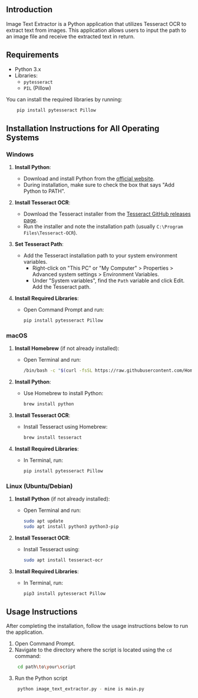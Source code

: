 ## Introduction

Image Text Extractor is a Python application that utilizes Tesseract OCR to extract text from images. This application allows users to input the path to an image file and receive the extracted text in return.

## Requirements

- Python 3.x
- Libraries:
  - `pytesseract`
  - `PIL` (Pillow)

You can install the required libraries by running:

```bash
    pip install pytesseract Pillow
```

## Installation Instructions for All Operating Systems

### Windows

1. **Install Python**:

   - Download and install Python from the [official website](https://www.python.org/downloads/).
   - During installation, make sure to check the box that says "Add Python to PATH".

2. **Install Tesseract OCR**:

   - Download the Tesseract installer from the [Tesseract GitHub releases page](https://github.com/tesseract-ocr/tesseract/releases).
   - Run the installer and note the installation path (usually `C:\Program Files\Tesseract-OCR`).

3. **Set Tesseract Path**:

   - Add the Tesseract installation path to your system environment variables.
     - Right-click on "This PC" or "My Computer" > Properties > Advanced system settings > Environment Variables.
     - Under "System variables", find the `Path` variable and click Edit. Add the Tesseract path.

4. **Install Required Libraries**:
   - Open Command Prompt and run:
     ```bash
     pip install pytesseract Pillow
     ```

### macOS

1. **Install Homebrew** (if not already installed):

   - Open Terminal and run:
     ```bash
     /bin/bash -c "$(curl -fsSL https://raw.githubusercontent.com/Homebrew/install/HEAD/install.sh)"
     ```

2. **Install Python**:

   - Use Homebrew to install Python:
     ```bash
     brew install python
     ```

3. **Install Tesseract OCR**:

   - Install Tesseract using Homebrew:
     ```bash
     brew install tesseract
     ```

4. **Install Required Libraries**:
   - In Terminal, run:
     ```bash
     pip install pytesseract Pillow
     ```

### Linux (Ubuntu/Debian)

1. **Install Python** (if not already installed):

   - Open Terminal and run:
     ```bash
     sudo apt update
     sudo apt install python3 python3-pip
     ```

2. **Install Tesseract OCR**:

   - Install Tesseract using:
     ```bash
     sudo apt install tesseract-ocr
     ```

3. **Install Required Libraries**:
   - In Terminal, run:
     ```bash
     pip3 install pytesseract Pillow
     ```

## Usage Instructions

After completing the installation, follow the usage instructions below to run the application.

1. Open Command Prompt.
2. Navigate to the directory where the script is located using the `cd` command:
   ```bash
    cd path\to\your\script
   ```
3. Run the Python script
   ```bash
    python image_text_extractor.py - mine is main.py
   ```
